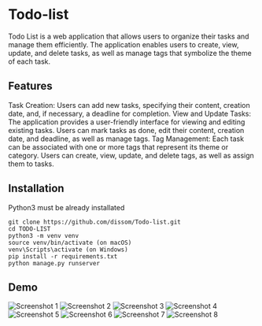 # Todo-list


Todo List is a web application that allows users to organize their tasks and manage them efficiently.
The application enables users to create, view, update, and delete tasks, as well as manage tags that
symbolize the theme of each task.



## Features
Task Creation: Users can add new tasks, specifying their content, creation date, and, if necessary,
a deadline for completion.
View and Update Tasks: The application provides a user-friendly interface for viewing and editing existing tasks.
Users can mark tasks as done, edit their content, creation date, and deadline, as well as manage tags.
Tag Management: Each task can be associated with one or more tags that represent its theme or category.
 Users can create, view, update, and delete tags, as well as assign them to tasks.



## Installation

Python3 must be already installated

```shell
git clone https://github.com/dissom/Todo-list.git
cd TODO-LIST
python3 -m venv venv
source venv/bin/activate (on macOS)
venv\Scripts\activate (on Windows)
pip install -r requirements.txt
python manage.py runserver
```


## Demo

![Screenshot 1](pictures/Знімок%екрана%(663).png)
![Screenshot 2](pictures/Знімок%екрана%(664).png)
![Screenshot 3](pictures/Знімок%екрана%(665).png)
![Screenshot 4](pictures/Знімок%екрана%(666).png)
![Screenshot 5](pictures/Знімок%екрана%(667).png)
![Screenshot 6](pictures/Знімок%екрана%(668).png)
![Screenshot 7](pictures/Знімок%екрана%(669).png)
![Screenshot 8](pictures/Знімок%екрана%(670).png)
